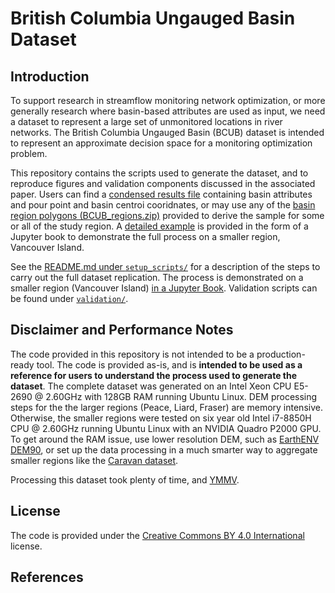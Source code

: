 # British Columbia Ungauged Basin Dataset

## Introduction

To support research in streamflow monitoring network optimization, or more generally research where basin-based attributes are used as input, we need a dataset to represent a large set of unmonitored locations in river networks.  The British Columbia Ungauged Basin (BCUB) dataset is intended to represent an approximate decision space for a monitoring optimization problem.  

This repository contains the scripts used to generate the dataset, and to reproduce figures and validation components discussed in the associated paper.  Users can find a [condensed results file](https://borealisdata.ca/file.xhtml?fileId=685269&version=1.0) containing basin attributes and pour point and basin centroi cooridnates, or may use any of the [basin region polygons (BCUB_regions.zip)](https://github.com/dankovacek/bcub/blob/main/input_data/) provided to derive the sample for some or all of the study region.  A [detailed example](https://dankovacek.github.io/bcub_demo) is provided in the form of a Jupyter book to demonstrate the full process on a smaller region, Vancouver Island.

See the [README.md under `setup_scripts/`](https://github.com/dankovacek/bcub/tree/main/setup_scripts) for a description of the steps to carry out the full dataset replication.  The process is demonstrated on a smaller region (Vancouver Island) [in a Jupyter Book](https://dankovacek.github.io/bcub_demo/0_intro.html).   Validation scripts can be found under [`validation/`](https://github.com/dankovacek/bcub/tree/main/validation).

## Disclaimer and Performance Notes

The code provided in this repository is not intended to be a production-ready tool.  The code is provided as-is, and is **intended to be used as a reference for users to understand the process used to generate the dataset**.  The complete dataset was generated on an Intel Xeon CPU E5-2690 @ 2.60GHz with 128GB RAM running Ubuntu Linux.  DEM processing steps for the the larger regions (Peace, Liard, Fraser) are memory intensive.  Otherwise, the smaller regions were tested on six year old Intel i7-8850H CPU @ 2.60GHz running Ubuntu Linux with an NVIDIA Quadro P2000 GPU.  To get around the RAM issue, use lower resolution DEM, such as [EarthENV DEM90](https://www.earthenv.org/DEM), or set up the data processing in a much smarter way to aggregate smaller regions like the [Caravan dataset](https://github.com/kratzert/Caravan). 

Processing this dataset took plenty of time, and [YMMV](https://dictionary.cambridge.org/dictionary/english/ymmv).


## License

The code is provided under the [Creative Commons BY 4.0 International](https://github.com/dankovacek/bcub/blob/main/LICENSE) license.

## References

